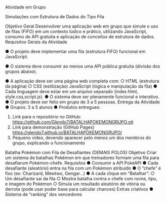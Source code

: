 Atividade em Grupo

Simulações com Estrutura de Dados do Tipo Fila

Objetivo Geral
Desenvolver uma aplicação web em grupo que simule o uso de filas (FIFO) em um contexto lúdico e prático, utilizando JavaScript, consumo de API gratuita e aplicação de conceitos de estrutura de dados.
Requisitos Gerais da Atividade

● O projeto deve implementar uma fila (estrutura FIFO) funcional em JavaScript.

● O sistema deve consumir ao menos uma API pública gratuita (divisão dos grupos abaixo).

● A aplicação deve ser uma página web completa com:
○ HTML (estrutura da página)
○ CSS (estilização)
JavaScript (lógica e manipulação da fila)
● Cada linguagem deve estar em um arquivo separado (index.html, style.css,script.js).
● O sistema deve ser plenamente funcional e interativo.
● O projeto deve ser feito em grupo de 3 a 5 pessoas.
Entrega da Atividade
● Grupos: 3 a 5 alunos
● Produtos entregues:
1. Link para o repositório no GitHub: https://github.com/Glendo7/BATALHAPOKEMONGRUPO.git 
2. Link para demonstração (GitHub Pages) https://glendo7.github.io/BATALHAPOKEMONGRUPO/ 
3. Pequeno vídeo, devendo aparecer pelo menos um dos membros do grupo, explicando o funcionamento

Batalha Pokémon com Fila de Desafiantes (DEMAIS POLOS)
Objetivo
Criar um sistema de batalhas Pokémon em que treinadores formam uma fila para desafiarum Pokémon-chefe.
Requisitos
● Consumir a API PokéAPI
● Cada desafiante (aleatório) entra na fila com um Pokémon atribuído
● O “chefe” é fixo (ex: Charizard, Mewtwo, Gengar...)
● A cada clique em “Batalhar”:
○ Um desafiante sai da fila
○ Mostra batalha contra o chefe com nome, tipo, e imagem do Pokémon
○ Simula um resultado aleatório de vitória ou derrota (pode usar poder base
para calcular chances)
Extras criativos
● Sistema de “ranking” dos vencedores

